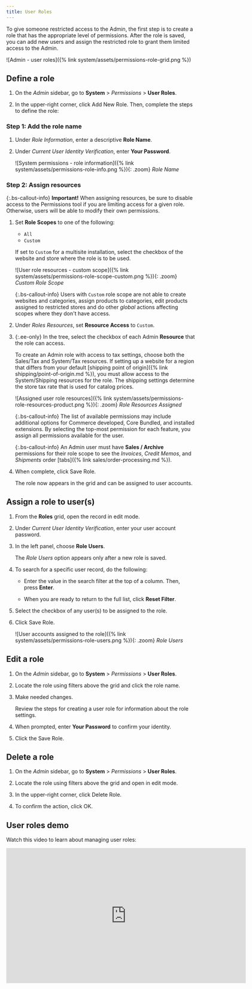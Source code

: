 ```yaml
---
title: User Roles
---
```


To give someone restricted access to the Admin, the first step is to create a role that has the appropriate level of permissions. After the role is saved, you can add new users and assign the restricted role to grant them limited access to the Admin.

![Admin - user roles]({% link system/assets/permissions-role-grid.png %})

## Define a role

1. On the _Admin_ sidebar, go to **System** > _Permissions_ > **User Roles**.

1. In the upper-right corner, click <span class="btn">Add New Role</span>. Then, complete the steps to define the role:

### Step 1: Add the role name

1. Under _Role Information_, enter a descriptive **Role Name**.

1. Under _Current User Identity Verification_, enter **Your Password**.

    ![System permissions - role information]({% link system/assets/permissions-role-info.png %}){: .zoom}
    _Role Name_

### Step 2: Assign resources

{:.bs-callout-info}
**Important!** When assigning resources, be sure to disable access to the Permissions tool if you are limiting access for a given role. Otherwise, users will be able to modify their own permissions.

1. Set **Role Scopes** to one of the following:

    - `All`
    - `Custom`

   <span class="ee-only"></span>If set to `Custom` for a multisite installation, select the checkbox of the website and store where the role is to be used.

    ![User role resources - custom scope]({% link system/assets/permissions-role-scope-custom.png %}){: .zoom}
    _Custom Role Scope_

   {:.bs-callout-info}
   Users with `Custom` role scope are not able to create websites and categories, assign products to categories, edit products assigned to restricted stores and do other _global_ actions affecting scopes where they don't have access.

1. Under _Roles Resources_, set **Resource Access** to `Custom`.

1. {:.ee-only} In the tree, select the checkbox of each Admin **Resource** that the role can access.

    To create an Admin role with access to tax settings, choose both the Sales/Tax and System/Tax resources. If setting up a website for a region that differs from your default [shipping point of origin]({% link shipping/point-of-origin.md %}), you must allow access to the System/Shipping resources for the role. The shipping settings determine the store tax rate that is used for catalog prices.

    ![Assigned user role resources]({% link system/assets/permissions-role-resources-product.png %}){: .zoom}
    _Role Resources Assigned_

    {:.bs-callout-info}
    The list of available permissions may include additional options for Commerce developed, Core Bundled, and installed extensions. By selecting the top-most permission for each feature, you assign all permissions available for the user.

    {:.bs-callout-info}
    An Admin user must have **Sales / Archive** permissions for their role scope to see the _Invoices_, _Credit Memos_, and _Shipments_ order [tabs]({% link sales/order-processing.md %}).

1. When complete, click <span class="btn">Save Role</span>.

    The role now appears in the grid and can be assigned to user accounts.

## Assign a role to user(s)

1. From the **Roles** grid, open the record in edit mode.

1. Under _Current User Identity Verification_, enter your user account password.

1. In the left panel, choose **Role Users**.

    The _Role Users_ option appears only after a new role is saved.

1. To search for a specific user record, do the following:

    - Enter the value in the search filter at the top of a column. Then, press **Enter**.

    - When you are ready to return to the full list, click **Reset Filter**.

1. Select the checkbox of any user(s) to be assigned to the role.

1. Click <span class="btn">Save Role</span>.

    ![User accounts assigned to the role]({% link system/assets/permissions-role-users.png %}){: .zoom}
    _Role Users_

## Edit a role

1. On the _Admin_ sidebar, go to **System** > _Permissions_ > **User Roles**.

1. Locate the role using filters above the grid and click the role name.

1. Make needed changes.

   Review the steps for creating a user role for information about the role settings.

1. When prompted, enter **Your Password** to confirm your identity.

1. Click the <span class="btn">Save Role</span>.

## Delete a role

1. On the _Admin_ sidebar, go to **System** > _Permissions_ > **User Roles**.

1. Locate the role using filters above the grid and open in edit mode.

1. In the upper-right corner, click <span class="btn">Delete Role</span>.

1. To confirm the action, click <span class="btn">OK</span>.

## User roles demo

Watch this video to learn about managing user roles:

<iframe title="Adobe Video Publishing Cloud Player" width="640" height="360" src="https://video.tv.adobe.com/v/343654/" frameborder="0" webkitallowfullscreen mozallowfullscreen allowfullscreen scrolling="no"></iframe>

